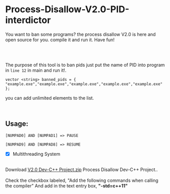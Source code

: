 # Process-Disallow-V2.0-PID-interdictor
You want to ban some programs? the process disallow V2.0 is here and open source for you. compile it and run it. Have fun!


<br/>
<br/>



  The purpose of this tool is to ban pids just put the name of PID into program in `line 12` in main and run it!.
  
  `vector <string> banned_pids = { "example.exe","example.exe","example.exe","example.exe","example.exe" };`
  
  you can add unlimited elements to the list.
  
<br/>

<h2>Usage: </h2>

`[NUMPAD0] AND [NUMPAD1] => PAUSE`

`[NUMPAD9] AND [NUMPAD8] => RESUME`

- [x] Multithreading System

<br/>
Download <a href="http://www.mediafire.com/file/m8h3ftrm0kabe63/V2.0_Dev-C%252B%252B_Project.rar/file">V2.0 Dev-C++ Project.zip</a> Process Disallow Dev-C++ Project..

<br/>
<br/>
Check the checkbox labeled, "Add the following commands when calling the compiler" And add in the text entry box, <b>"-std=c++11"</b>
